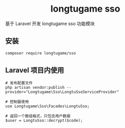 <h1 align="center">longtugame sso</h1>

基于 Laravel 开发 longtugame sso 功能模块

## 安装
```bash
composer require longtugame/sso
```

## Laravel 项目内使用
```
# 发布配置文件
php artisan vendor:publish --provider="Longtugame\Sso\LongtuSsoServiceProvider"

# 控制器使用
use Longtugame\Sso\Facades\LongtuSso;

# 返回一个数组格式，只包含用户数据
$user = LongtuSso::decrypt($code);

```
